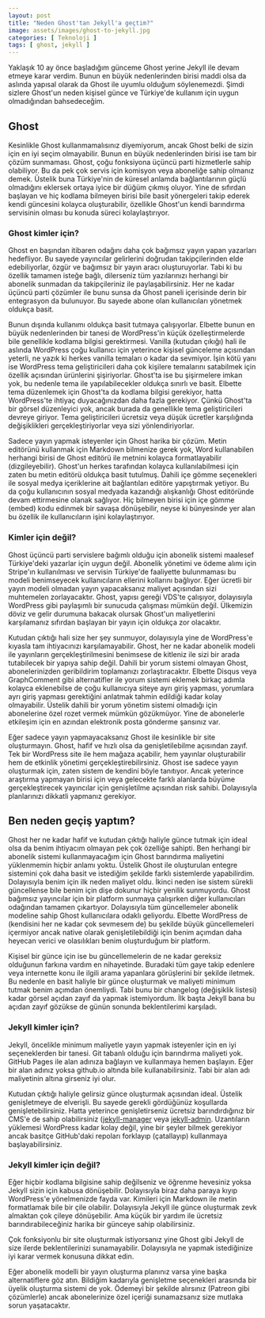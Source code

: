 ```yaml
---
layout: post
title: "Neden Ghost'tan Jekyll'a geçtim?"
image: assets/images/ghost-to-jekyll.jpg
categories: [ Teknoloji ]
tags: [ ghost, jekyll ]
---
```

Yaklaşık 10 ay önce başladığım günceme Ghost yerine Jekyll ile devam etmeye karar verdim. Bunun en büyük nedenlerinden birisi maddi olsa da aslında yapısal olarak da Ghost ile uyumlu olduğum söylenemezdi. Şimdi sizlere Ghost'un neden kişisel günce ve Türkiye'de kullanım için uygun olmadığından bahsedeceğim.

## Ghost
Kesinlikle Ghost kullanmamalısınız diyemiyorum, ancak Ghost belki de sizin için en iyi seçim olmayabilir. Bunun en büyük nedenlerinden birisi ise tam bir çözüm sunmaması. Ghost, çoğu fonksiyona üçüncü parti hizmetlerle sahip olabiliyor. Bu da pek çok servis için komisyon veya aboneliğe sahip olmanız demek. Üstelik buna Türkiye'nin de küresel anlamda bağlantılarının güçlü olmadığını eklersek ortaya iyice bir düğüm çıkmış oluyor. Yine de sıfırdan başlayan ve hiç kodlama bilmeyen birisi bile basit yönergeleri takip ederek kendi güncesini kolayca oluşturabilir, özellikle Ghost'un kendi barındırma servisinin olması bu konuda süreci kolaylaştırıyor.

### Ghost kimler için?
Ghost en başından itibaren odağını daha çok bağımsız yayın yapan yazarları hedefliyor. Bu sayede yayıncılar gelirlerini doğrudan takipçilerinden elde edebiliyorlar, özgür ve bağımsız bir yayın aracı oluşturuyorlar. Tabi ki bu özellik tamamen isteğe bağlı, dilerseniz tüm yazılarınızı herhangi bir abonelik sunmadan da takipçileriniz ile paylaşabilirsiniz. Her ne kadar üçüncü parti çözümler ile bunu sunsa da Ghost paneli içerisinde derin bir entegrasyon da bulunuyor. Bu sayede abone olan kullanıcıları yönetmek oldukça basit.

Bunun dışında kullanımı oldukça basit tutmaya çalışıyorlar. Elbette bunun en büyük nedenlerinden bir tanesi de WordPress'in küçük özelleştirmelerde bile genellikle kodlama bilgisi gerektirmesi. Vanilla (kutudan çıkığı) hali ile aslında WordPress çoğu kullanıcı için yeterince kişisel günceleme açısından yeterli, ne yazık ki herkes vanilla temaları o kadar da sevmiyor. İşin kötü yanı ise WordPress tema geliştiricileri daha çok kişilere temalarını satabilmek için özellik açısından ürünlerini şişiriyorlar. Ghost'ta ise bu şişirmelere imkan yok, bu nedenle tema ile yapılabilecekler oldukça sınırlı ve basit. Elbette tema düzenlemek için Ghost'ta da kodlama bilgisi gerekiyor, hatta WordPress'te ihtiyaç duyacağınızdan daha fazla gerekiyor. Çünkü Ghost'ta bir görsel düzenleyici yok, ancak burada da genellikle tema geliştiricileri devreye giriyor. Tema geliştiricileri ücretsiz veya düşük ücretler karşılığında değişiklikleri gerçekleştiriyorlar veya sizi yönlendiriyorlar.

Sadece yayın yapmak isteyenler için Ghost harika bir çözüm. Metin editörünü kullanmak için Markdown bilmenize gerek yok, Word kullanabilen herhangi birisi de Ghost editörü ile metnini kolayca formatlayabilir (dizgileyebilir). Ghost'un herkes tarafından kolayca kullanılabilmesi için zaten bu metin editörü oldukça basit tutulmuş. Dahili içe gömme seçenekleri ile sosyal medya içeriklerine ait bağlantıları editöre yapıştırmak yetiyor. Bu da çoğu kullanıcının sosyal medyada kazandığı alışkanlığı Ghost editöründe devam ettirmesine olanak sağlıyor. Hiç bilmeyen birisi için içe gömme (embed) kodu edinmek bir savaşa dönüşebilir, neyse ki bünyesinde yer alan bu özellik ile kullanıcıların işini kolaylaştırıyor.

### Kimler için değil?
Ghost üçüncü parti servislere bağımlı olduğu için abonelik sistemi maalesef Türkiye'deki yazarlar için uygun değil. Abonelik yönetimi ve ödeme alımı için Stripe'ın kullanılması ve servisin Türkiye'de faaliyette bulunmaması bu modeli benimseyecek kullanıcıların ellerini kollarını bağlıyor. Eğer ücretli bir yayın modeli olmadan yayın yapacaksanız maliyet açısından sizi muhtemelen zorlayacaktır. Ghost, yapısı gereği VDS'te çalışıyor, dolayısıyla WordPress gibi paylaşımlı bir sunucuda çalışması mümkün değil. Ülkemizin döviz ve gelir durumuna bakacak olursak Ghost'un maliyetlerini karşılamanız sıfırdan başlayan bir yayın için oldukça zor olacaktır.

Kutudan çıktığı hali size her şey sunmuyor, dolayısıyla yine de WordPress'e kıyasla tam ihtiyacınızı karşılamayabilir. Ghost, her ne kadar abonelik modeli ile yayınların gerçekleştirilmesini benimsese de kitleniz ile sizi bir arada tutabilecek bir yapıya sahip değil. Dahili bir yorum sistemi olmayan Ghost, abonelerinizden geribildirim toplamanızı zorlaştıracaktır.  Elbette Disqus veya GraphComment gibi alternatifler ile yorum sistemi eklemek birkaç adımla kolayca eklenebilse de çoğu kullanıcıya siteye ayrı giriş yapması, yorumlara ayrı giriş yapması gerektiğini anlatmak tahmin edildiği kadar kolay olmayabilir. Üstelik dahili bir yorum yönetim sistemi olmadığı için abonelerine özel rozet vermek mümkün gözükmüyor. Yine de abonelerle etkileşim için en azından elektronik posta gönderme şansınız var.

Eğer sadece yayın yapmayacaksanız Ghost ile kesinlikle bir site oluşturmayın. Ghost, hafif ve hızlı olsa da genişletilebilme açısından zayıf. Tek bir WordPress site ile hem mağaza açabilir, hem yayınlar oluşturabilir hem de etkinlik yönetimi gerçekleştirebilirsiniz. Ghost ise sadece yayın oluşturmak için, zaten sistem de kendini böyle tanıtıyor. Ancak yeterince araştırma yapmayan birisi için veya gelecekte farklı alanlarda büyüme gerçekleştirecek yayıncılar için genişletilme açısından risk sahibi. Dolayısıyla planlarınızı dikkatli yapmanız gerekiyor.

## Ben neden geçiş yaptım?
Ghost her ne kadar hafif ve kutudan çıktığı haliyle günce tutmak için ideal olsa da benim ihtiyacım olmayan pek çok özelliğe sahipti. Ben herhangi bir abonelik sistemi kullanmayacağım için Ghost barındırma maliyetini yüklenmemin hiçbir anlamı yoktu. Üstelik Ghost ile oluşturulan entegre sistemini çok daha basit ve istediğim şekilde farklı sistemlerde yapabilirdim. Dolayısıyla benim için ilk neden maliyet oldu. İkinci neden ise sistem sürekli güncellense bile benim için dişe dokunur hiçbir yenilik sunmuyordu. Ghost bağımsız yayıncılar için bir platform sunmaya çalışırken diğer kullanıcıları odağından tamamen çıkartıyor. Dolayısıyla tüm güncellemeler abonelik modeline sahip Ghost kullanıcılara odaklı geliyordu. Elbette WordPress de (kendisini her ne kadar çok sevmesem de) bu şekilde büyük güncellemeleri içermiyor ancak native olarak genişletilebildiği için benim açımdan daha heyecan verici ve olasılıkları benim oluşturduğum bir platform. 

Kişisel bir günce için ise bu güncellemelerin de ne kadar gereksiz olduğunun farkına vardım en nihayetinde. Buradaki tüm gaye takip edenlere veya internette konu ile ilgili arama yapanlara görüşlerini bir şekilde iletmek. Bu nedenle en basit haliyle bir günce oluşturmak ve maliyeti minimum tutmak benim açımdan önemliydi. Tabi bunu bir changelog (değişiklik listesi) kadar görsel açıdan zayıf da yapmak istemiyordum. İlk başta Jekyll bana bu açıdan zayıf gözükse de günün sonunda beklentilerimi karşıladı.

### Jekyll kimler için?
Jekyll, öncelikle minimum maliyetle yayın yapmak isteyenler için en iyi seçeneklerden bir tanesi. Git tabanlı olduğu için barındırma maliyeti yok. GitHub Pages ile alan adınıza bağlayın ve kullanmaya hemen başlayın. Eğer bir alan adınız yoksa github.io altında bile kullanabilirsiniz. Tabi bir alan adı maliyetinin altına girseniz iyi olur.

Kutudan çıktığı haliyle gelirsiz günce oluşturmak açısından ideal. Üstelik genişletmeye de elverişli. Bu sayede gerekli gördüğünüz koşullarda genişletebilirsiniz. Hatta yeterince genişletirseniz ücretsiz barındırdığınız bir CMS'e de sahip olabilirsiniz ([jekyll-manager](https://github.com/ashmaroli/jekyll-manager) veya [jekyll-admin](https://github.com/jekyll/jekyll-admin). Uzantıların yüklemesi WordPress kadar kolay değil, yine bir şeyler bilmek gerekiyor ancak basitçe GitHub'daki repoları forklayıp (çatallayıp) kullanmaya başlayabilirsiniz.

### Jekyll kimler için değil?
Eğer hiçbir kodlama bilgisine sahip değilseniz ve öğrenme hevesiniz yoksa Jekyll sizin için kabusa dönüşebilir. Dolayısıyla biraz daha paraya kıyıp WordPress'e yönelmenizde fayda var. Kimileri için Markdown ile metin formatlamak bile bir çile olabilir. Dolayısıyla Jekyll ile günce oluşturmak zevk almaktan çok çileye dönüşebilir. Ama küçük bir yardım ile ücretsiz barındırabileceğiniz harika bir günceye sahip olabilirsiniz.

Çok fonksiyonlu bir site oluşturmak istiyorsanız yine Ghost gibi Jekyll de size ilerde beklentilerinizi sunamayabilir. Dolayısıyla ne yapmak istediğinize iyi karar vermek konusuna dikkat edin.

Eğer abonelik modelli bir yayın oluşturma planınız varsa yine başka alternatiflere göz atın. Bildiğim kadarıyla genişletme seçenekleri arasında bir üyelik oluşturma sistemi de yok. Ödemeyi bir şekilde alırsınız (Patreon gibi çözümlerle) ancak abonelerinize özel içeriği sunamazsanız size mutlaka sorun yaşatacaktır.
